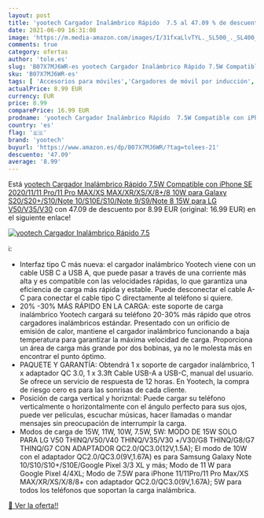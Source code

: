 ```yaml
---
layout: post
title: 'yootech Cargador Inalámbrico Rápido  7.5 al 47.09 % de descuento'
date: 2021-06-09 16:31:08
image: 'https://m.media-amazon.com/images/I/31fxaLlvTYL._SL500_._SL400_.jpg'
comments: true
category: ofertas
author: 'tole.es'
slug: 'B07X7MJ6WR-es yootech Cargador Inalámbrico Rápido 7.5W Compatible con...'
sku: 'B07X7MJ6WR-es'
tags: [ 'Accesorios para móviles','Cargadores de móvil por inducción','Cargadores para móviles','Comunicación móvil y accesorios','Electrónica','iphone','yootech', ]
actualPrice: 8.99 EUR
currency: EUR
price: 8.99
comparePrice: 16.99 EUR
prodname: 'yootech Cargador Inalámbrico Rápido  7.5W Compatible con iPhone SE 2020/11/11 Pro/11 Pro MAX/XS MAX/XR/XS/X/8+/8 10W para Galaxy S20/S20+/S10/Note 10/S10E/S10/Note 9/S9/Note 8 15W para LG V50/V35/V30'
country: 'es'
flag: '🇪🇸'
brand: 'yootech'
buyurl: 'https://www.amazon.es/dp/B07X7MJ6WR/?tag=tolees-21'
descuento: '47.09'
average: '8.99'
---
```


Está [yootech Cargador Inalámbrico Rápido  7.5W Compatible con iPhone SE 2020/11/11 Pro/11 Pro MAX/XS MAX/XR/XS/X/8+/8 10W para Galaxy S20/S20+/S10/Note 10/S10E/S10/Note 9/S9/Note 8 15W para LG V50/V35/V30](https://www.amazon.es/dp/B07X7MJ6WR/?tag=tolees-21) con 47.09 de descuento por 8.99 EUR (original: 16.99 EUR) en el siguiente enlace!

[![yootech Cargador Inalámbrico Rápido  7.5](https://m.media-amazon.com/images/I/31fxaLlvTYL._SL500_._SL400_.jpg)](https://www.amazon.es/dp/B07X7MJ6WR/?tag=tolees-21)

ℹ️:

- Interfaz tipo C más nueva: el cargador inalámbrico Yootech viene con un cable USB C a USB A, que puede pasar a través de una corriente más alta y es compatible con las velocidades rápidas, lo que garantiza una eficiencia de carga más rápida y estable. Puede desconectar el cable A-C para conectar el cable tipo C directamente al teléfono si quiere.
- 20% -30% MÁS RÁPIDO EN LA CARGA: este soporte de carga inalámbrico Yootech cargará su teléfono 20-30% más rápido que otros cargadores inalámbricos estándar. Presentado con un orificio de emisión de calor, mantiene el cargador inalámbrico funcionando a baja temperatura para garantizar la máxima velocidad de carga. Proporciona un área de carga más grande por dos bobinas, ya no le molesta más en encontrar el punto óptimo.
- PAQUETE Y GARANTÍA: Obtendrá 1 x soporte de cargador inalámbrico, 1 x adaptador QC 3.0, 1 x 3.3ft Cable USB-A a USB-C, manual del usuario. Se ofrece un servicio de respuesta de 12 horas. En Yootech, la compra de riesgo cero es para las sonrisas de cada cliente.
- Posición de carga vertical y horizntal: Puede cargar su teléfono verticalmente o horizontalmente con el ángulo perfecto para sus ojos, puede ver películas, escuchar músicas, hacer llamadas o mandar mensajes sin preocupación de interrumpir la carga.
- Modos de carga de 15W, 11W, 10W, 7.5W, 5W: MODO DE 15W SOLO PARA LG V50 THINQ/V50/V40 THINQ/V35/V30 +/V30/G8 THINQ/G8/G7 THINQ/G7 CON ADAPTADOR QC2.0/QC3.0(12V,1.5A); El modo de 10W con el adaptador QC2.0/QC3.0(9V,1.67A) es para Samsung Galaxy Note 10/S10/S10+/S10E/Google Pixel 3/3 XL y más; Modo de 11 W para Google Pixel 4/4XL; Modo de 7.5W para iPhone 11/11Pro/11 Pro Max/XS MAX/XR/XS/X/8/8+ con adaptador QC2.0/QC3.0(9V,1.67A); 5W para todos los teléfonos que soportan la carga inalámbrica.

[🛒 Ver la oferta!!](https://www.amazon.es/dp/B07X7MJ6WR/?tag=tolees-21)
